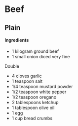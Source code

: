 # Beef

## Plain

#### Ingredients

* 1 kilogram ground beef
* 1 small onion diced very fine

Double
* 4 cloves garlic
* 1 teaspoon salt
* 1/4 teaspoon mustard powder
* 1/2 teaspoon white pepper
* 1/2 teaspoon oregano
* 2 tablespoons ketchup
* 1 tablespoon olive oil
* 1 egg
* 1 cup bread crumbs
